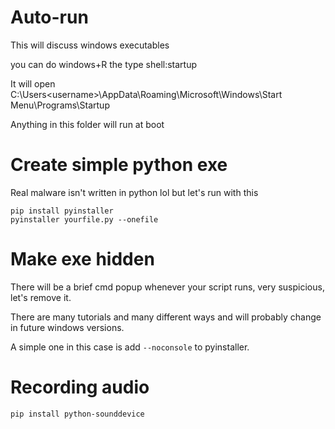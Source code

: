 # Auto-run

This will discuss windows executables

you can do windows+R the type shell:startup

It will open C:\Users\<username>\AppData\Roaming\Microsoft\Windows\Start Menu\Programs\Startup

Anything in this folder will run at boot



# Create simple python exe

Real malware isn't written in python lol but let's run with this

```
pip install pyinstaller
pyinstaller yourfile.py --onefile
```

# Make exe hidden

There will be a brief cmd popup whenever your script runs, very suspicious, let's remove it. 

There are many tutorials and many different ways and will probably change in future windows versions. 

A simple one in this case is add `--noconsole` to pyinstaller. 

# Recording audio

```
pip install python-sounddevice
```
